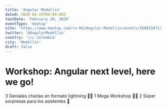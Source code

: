```yaml
---
title: 'Angular Medellin'
dated: 2020-02-29T00:00:00Z
textDate: 'February 29, 2020'
eventType: 'meetup'
site: 'https://www.meetup.com/ru-RU/Angular-Medellin/events/268915071/'
twitter: '@AngularMedellin'
country: '🇨🇴 Colombia'
city: 'Medellín'
draft: false
---
```



# Workshop: Angular next level, here we go!

3 Geniales charlas en formato lightning 👨‍🏫
1 Mega Workshop 👩‍💻
2 Súper sorpresas para los asistentes 🌟